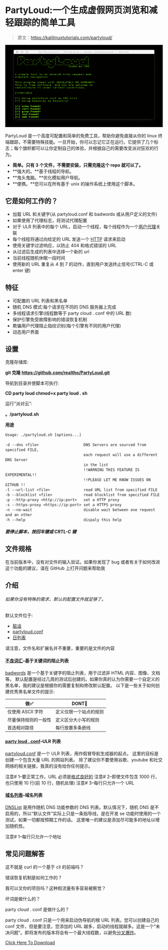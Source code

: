 # PartyLoud:一个生成虚假网页浏览和减轻跟踪的简单工具

> 原文：<https://kalilinuxtutorials.com/partyloud/>

[![](img//2e87a95e43d2738867f187d5cc3f58aa.png)](https://blogger.googleusercontent.com/img/b/R29vZ2xl/AVvXsEiNrzmSgtKc9-Kg2zlhKamnQTAEB-_Mb0bEfLTDB6W321lLgVN6-i_4L_EAuL6HkeRxG-90YtDPxJpI2e56xNyzMA1gousIhb70ZdlUSoXq_VId2_QwEtRiwnnvbnZ9Cmug8bkWUi5WTM_uLcz-yTFUsww7v3R0-Vji4Du5re6b4gYnTPuP65Ni9wFZ/s728/Partyloud.png)

PartyLoud 是一个高度可配置和简单的免费工具，帮助你避免直接从你的 linux 终端跟踪，不需要特殊技能。一旦开始，你可以忘记它正在运行。它提供了几个标志；每个旗帜都可以让你定制自己的体验，并根据自己的需要改变派对狂欢的行为。

*   **简单。只有 3 个文件，不需要安装，只需克隆这个 repo 就可以了。**
*   **强大的。**基于线程的导航。
*   **鬼头鬼脑。**优化模拟用户导航。
*   **便携。**您可以在所有基于 unix 的操作系统上使用这个脚本。

## 它是如何工作的？

*   加载 URL 和关键字(从 partyloud.conf 和 badwords 或从用户定义的文件)
*   如果使用了代理标志，将测试代理配置
*   对于 ULR 列表中的每个 URL，启动一个线程，每个线程作为一个[用户代理](https://developer.mozilla.org/en-US/docs/Web/HTTP/Headers/User-Agent)关联
*   每个线程将通过向给定的 URL 发送一个 [HTTP](https://www.scaler.com/topics/hypertext-transfer-protocol/) 请求来启动
*   使用关键字过滤响应，以防止 404 和格式错误的 URL
*   从过滤后生成的列表中选择一个新的 url
*   当前线程随机休眠一段时间
*   使用新的 URL 重复从 4 到 7 的动作，直到用户发送终止信号(CTRL-C 或 enter 键)

## 特征

*   可配置的 URL 列表和黑名单
*   随机 DNS 模式:每个请求在不同的 DNS 服务器上完成
*   多线程请求引擎(线程数等于 party cloud . conf 中的 URL 数)
*   保护引擎免受故障影响的错误恢复机制
*   欺骗用户代理阻止指纹识别(每个引擎有不同的用户代理)
*   动态用户界面

## **设置**

克隆存储库:

**git 克隆 https://github.com/realtho/PartyLoud.git**

导航到目录并使脚本可执行:

**CD party loud
chmod+x party loud . sh**

运行“派对云”:

**。/partyloud.sh**

**用途**

```
Usage: ./partyloud.sh [options...]

-d --dns <file>                    DNS Servers are sourced from specified FILE,
                                   each request will use a different DNS Server
                                   in the list
                                   !!WARNING THIS FEATURE IS EXPERIMENTAL!!
                                   !!PLEASE LET ME KNOW ISSUES ON GITHUB !!
-l --url-list <file>               read URL list from specified FILE
-b --blocklist <file>              read blocklist from specified FILE
-p --http-proxy <http://ip:port>   set a HTTP proxy
-s --https-proxy <https://ip:port> set a HTTPS proxy
-n --no-wait                       disable wait between one request and an other
-h --help                          dispaly this help
```

##### 要停止脚本，按回车键或 CRTL-C 键

## 文件规格

在当前版本中，没有对文件的输入验证。如果你发现了 bug 或者有关于如何改进这个功能的建议，请在 GitHub 上打开问题来帮助我

## 介绍

###### 如果你没有特殊的需求，默认的配置文件就足够了。

默认文件位于:

*   [脏话](https://github.com/davideolgiati/PartyLoud/blob/master/badwords)
*   [partyloud.conf](https://github.com/davideolgiati/PartyLoud/blob/master/partyloud.conf)
*   [日列表](https://github.com/davideolgiati/PartyLoud/blob/master/DNSList)

请注意，文件名和扩展名并不重要，重要的是文件的内容

#### [不良词汇](https://github.com/davideolgiati/PartyLoud/blob/master/badwords)–基于关键词的阻止列表

[badwords](https://github.com/davideolgiati/PartyLoud/blob/master/badwords) 是一个基于关键字的阻止列表，用于过滤非 HTML 内容、图像、文档等。
默认配置是经过几周的测试后创建的。如果你真的认为你需要一个自定义的黑名单，我的建议是根据你的需要复制和修改默认配置。
以下是一些关于如何创建优秀黑名单文件的提示:

| 做✅ | DONT🚫 |
| --- | --- |
| 仅使用 ASCII 字符 | 定义仅限一个站点的规则 |
| 尽量保持规则的一般性 | 定义区分大小写的规则 |
| 首选相对路径 | 每行放置多条嵌线 |

#### [party loud . conf](https://github.com/davideolgiati/PartyLoud/blob/master/partyloud.conf)–ULR 列表

[partyloud.conf](https://github.com/davideolgiati/PartyLoud/blob/master/partyloud.conf) 是一个 ULR 列表，用作假冒导航生成器的起点。
这里的目标是创建一个包含大量 URL 的网站列表。
除了建议你不要使用谷歌、youtube 和社交网络的相关链接，我真的没有给你任何提示。

注意# 1–要正常工作，URL 必须是[格式良好的](https://earthsci.stanford.edu/computing/hosting/urlsyntax/index.php)
注意# 2–即使文件包含 1000 行，也只使用 10 行(前 10 行，随机处理)
注意# 3–每行只允许一个 URL

#### [域名列表](https://github.com/davideolgiati/PartyLoud/blob/master/DNSList)–域名列表

[DNSList](https://github.com/davideolgiati/PartyLoud/blob/master/DNSList) 是用作随机 DNS 功能参数的 DNS 列表。默认情况下，随机 DNS 是不启用的，所以“默认文件”实际上只是一条指导线，是在开发 se 功能时使用的一个测试，如果一切都按预期工作的话。
这里唯一的建议是添加尽可能多的地址以增加随机性。

注意# 1–每行只允许一个地址

## 常见问题解答

这不就是 curl 的一个基于 cli 的前端吗？

错误恢复机制是如何工作的？

我可以叉你的项目吗？这种假流量有多容易被察觉？

坏词是做什么的？

party cloud . conf 是做什么的？

party cloud . conf 只是一个用来启动伪导航的根 URL 列表。您可以创建自己的 conf 文件，但是要注意，您添加的 URL 越多，启动的线程就越多。这是一个“未决问题”。即将发布的版本将会有一个最大线程数，以避免[分叉爆炸](https://www.geeksforgeeks.org/fork-bomb/)。

[Click Here To Download](https://github.com/davideolgiati/PartyLoud#intro)
